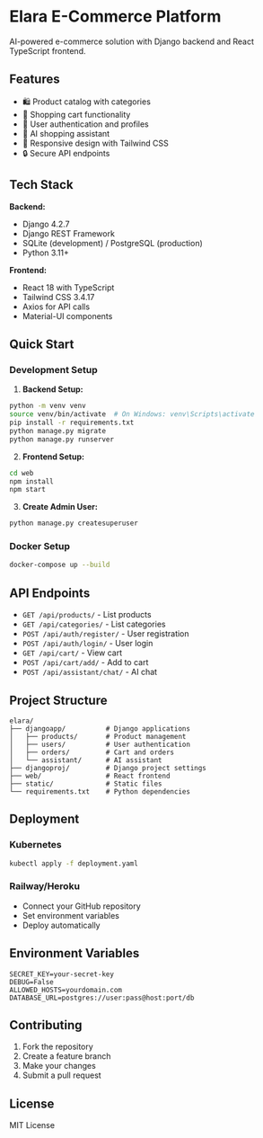# Elara E-Commerce Platform

AI-powered e-commerce solution with Django backend and React TypeScript frontend.

## Features

- 🛍️ Product catalog with categories
- 🛒 Shopping cart functionality
- 👤 User authentication and profiles
- 🤖 AI shopping assistant
- 📱 Responsive design with Tailwind CSS
- 🔒 Secure API endpoints

## Tech Stack

**Backend:**
- Django 4.2.7
- Django REST Framework
- SQLite (development) / PostgreSQL (production)
- Python 3.11+

**Frontend:**
- React 18 with TypeScript
- Tailwind CSS 3.4.17
- Axios for API calls
- Material-UI components

## Quick Start

### Development Setup

1. **Backend Setup:**
```bash
python -m venv venv
source venv/bin/activate  # On Windows: venv\Scripts\activate
pip install -r requirements.txt
python manage.py migrate
python manage.py runserver
```

2. **Frontend Setup:**
```bash
cd web
npm install
npm start
```

3. **Create Admin User:**
```bash
python manage.py createsuperuser
```

### Docker Setup

```bash
docker-compose up --build
```

## API Endpoints

- `GET /api/products/` - List products
- `GET /api/categories/` - List categories
- `POST /api/auth/register/` - User registration
- `POST /api/auth/login/` - User login
- `GET /api/cart/` - View cart
- `POST /api/cart/add/` - Add to cart
- `POST /api/assistant/chat/` - AI chat

## Project Structure

```
elara/
├── djangoapp/          # Django applications
│   ├── products/       # Product management
│   ├── users/          # User authentication
│   ├── orders/         # Cart and orders
│   └── assistant/      # AI assistant
├── djangoproj/         # Django project settings
├── web/                # React frontend
├── static/             # Static files
└── requirements.txt    # Python dependencies
```

## Deployment

### Kubernetes
```bash
kubectl apply -f deployment.yaml
```

### Railway/Heroku
- Connect your GitHub repository
- Set environment variables
- Deploy automatically

## Environment Variables

```
SECRET_KEY=your-secret-key
DEBUG=False
ALLOWED_HOSTS=yourdomain.com
DATABASE_URL=postgres://user:pass@host:port/db
```

## Contributing

1. Fork the repository
2. Create a feature branch
3. Make your changes
4. Submit a pull request

## License

MIT License